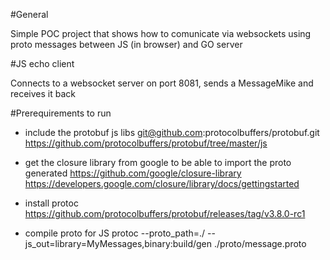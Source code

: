 #General

Simple POC project that shows how to comunicate via websockets using proto messages between JS (in browser) and GO server 

#JS echo  client

Connects to a websocket server on port 8081, sends a MessageMike and receives it back

#Prerequirements to run

- include the protobuf js libs
git@github.com:protocolbuffers/protobuf.git
https://github.com/protocolbuffers/protobuf/tree/master/js

- get the closure library from google to be able to import the proto generated
https://github.com/google/closure-library
https://developers.google.com/closure/library/docs/gettingstarted

- install protoc
https://github.com/protocolbuffers/protobuf/releases/tag/v3.8.0-rc1

- compile proto for JS
protoc --proto_path=./ --js_out=library=MyMessages,binary:build/gen ./proto/message.proto

